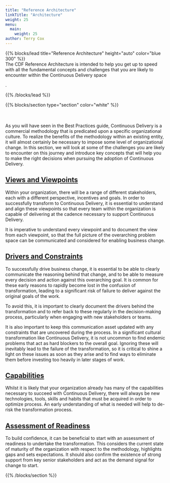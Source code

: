 ```yaml
---
title: "Reference Architecture"
linkTitle: "Architecture"
weight: 25
menu:
  main:
    weight: 25
author: Terry Cox
---
```


{{% blocks/lead title="Reference Architecture" height="auto" color="blue 300" %}}
\
The CDF Reference Architecture is intended to help you get up to speed with all the fundamental concepts and challenges that you are likely to encounter within the Continuous Delivery space

.

{{% /blocks/lead %}}

{{% blocks/section type="section" color="white" %}}

\
\
As you will have seen in the Best Practices guide, Continuous Delivery is a commercial methodology that is predicated upon a specific organizational culture. To realize the benefits of the methodology within an existing entity, it will almost certainly be necessary to impose some level of organizational change. In this section, we will look at some of the challenges you are likely to encounter on this journey and introduce key concepts that will help you to make the right decisions when pursuing the adoption of Continuous Delivery.

## [Views and Viewpoints](views)

Within your organization, there will be a range of different stakeholders, each with a different perspective, incentives and goals. In order to successfully transform to Continuous Delivery, it is essential to understand and align these viewpoints so that every team within the organization is capable of delivering at the cadence necessary to support Continuous Delivery.

It is imperative to understand every viewpoint and to document the view from each viewpoint, so that the full picture of the overarching problem space can be communicated and considered for enabling business change.

## [Drivers and Constraints](drivers)

To successfully drive business change, it is essential to be able to clearly communicate the reasoning behind that change, and to be able to measure every decision and action against this overarching goal. It is common for these early reasons to rapidly become lost in the confusion of transformation, leading to a significant risk of failure to deliver against the original goals of the work.

To avoid this, it is important to clearly document the drivers behind the transformation and to refer back to these regularly in the decision-making process, particularly when engaging with new stakeholders or teams.

It is also important to keep this communication asset updated with any constraints that are uncovered during the process. In a significant cultural transformation like Continuous Delivery, it is not uncommon to find endemic problems that act as hard blockers to the overall goal. Ignoring these will inevitably lead to the failure of the transformation, so it is critical to shine a light on these issues as soon as they arise and to find ways to eliminate them before investing too heavily in later stages of work.

## [Capabilities](capabilities)

Whilst it is likely that your organization already has many of the capabilities necessary to succeed with Continuous Delivery, there will always be new technologies, tools, skills and habits that must be acquired in order to optimize process. An early understanding of what is needed will help to de-risk the transformation process.

## [Assessment of Readiness](readiness)

To build confidence, it can be beneficial to start with an assessment of readiness to undertake the transformation. This considers the current state of maturity of the organization with respect to the methodology, highlights gaps and sets expectations. It should also confirm the existence of strong support from key senior stakeholders and act as the demand signal for change to start.

{{% /blocks/section %}}
